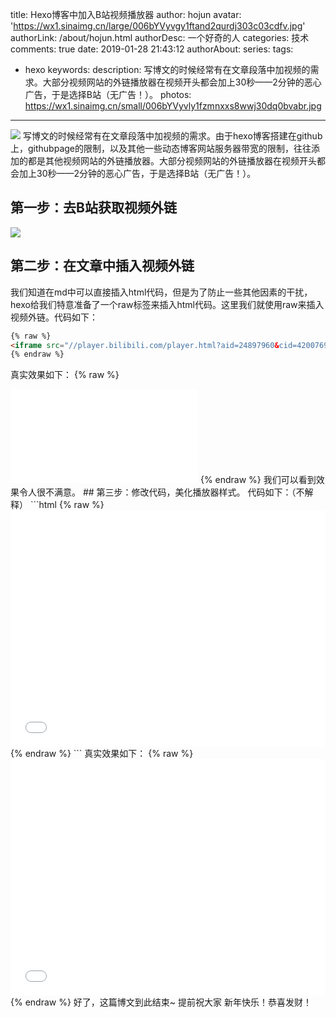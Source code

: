 title: Hexo博客中加入B站视频播放器
author: hojun
avatar: 'https://wx1.sinaimg.cn/large/006bYVyvgy1ftand2qurdj303c03cdfv.jpg'
authorLink: /about/hojun.html
authorDesc: 一个好奇的人
categories: 技术
comments: true
date: 2019-01-28 21:43:12
authorAbout:
series:
tags: 
 - hexo
keywords: 
description: 写博文的时候经常有在文章段落中加视频的需求。大部分视频网站的外链播放器在视频开头都会加上30秒——2分钟的恶心广告，于是选择B站（无广告！）。
photos: https://wx1.sinaimg.cn/small/006bYVyvly1fzmnxxs8wwj30dq0bvabr.jpg
---
![](https://ws4.sinaimg.cn/large/006bYVyvly1fzmnz4ts4uj30o20btdjb.jpg)
写博文的时候经常有在文章段落中加视频的需求。由于hexo博客搭建在github上，githubpage的限制，以及其他一些动态博客网站服务器带宽的限制，往往添加的都是其他视频网站的外链播放器。大部分视频网站的外链播放器在视频开头都会加上30秒——2分钟的恶心广告，于是选择B站（无广告！）。

## 第一步：去B站获取视频外链
![](https://ws3.sinaimg.cn/large/006bYVyvly1fzmnjkshe8j30x50j2dnc.jpg)

## 第二步：在文章中插入视频外链
我们知道在md中可以直接插入html代码，但是为了防止一些其他因素的干扰，hexo给我们特意准备了一个raw标签来插入html代码。这里我们就使用raw来插入视频外链。代码如下：
```html
{% raw %}
<iframe src="//player.bilibili.com/player.html?aid=24897960&cid=42007693&page=3" scrolling="no" border="0" frameborder="no" framespacing="0" allowfullscreen="true"> </iframe>
{% endraw %}
```
真实效果如下：
{% raw %}
<iframe src="//player.bilibili.com/player.html?aid=24897960&cid=42007693&page=3" scrolling="no" border="0" frameborder="no" framespacing="0" allowfullscreen="true"> </iframe>
{% endraw %}
我们可以看到效果令人很不满意。
## 第三步：修改代码，美化播放器样式。
代码如下：（不解释）
```html
{% raw %}
<div style="position: relative; width: 100%; height: 0; padding-bottom: 75%;"><iframe src="//player.bilibili.com/player.html?aid=24897960&cid=42007693&page=3" scrolling="no" border="0" frameborder="no" framespacing="0" allowfullscreen="true" style="position: absolute; width: 100%; height: 100%; left: 0; top: 0;"></iframe></div>
{% endraw %}
```
真实效果如下：
{% raw %}
<div style="position: relative; width: 100%; height: 0; padding-bottom: 75%;"><iframe src="//player.bilibili.com/player.html?aid=24897960&cid=42007693&page=3" scrolling="no" border="0" frameborder="no" framespacing="0" allowfullscreen="true" style="position: absolute; width: 100%; height: 100%; left: 0; top: 0;"></iframe></div>
{% endraw %}
好了，这篇博文到此结束~ 提前祝大家 新年快乐！恭喜发财！